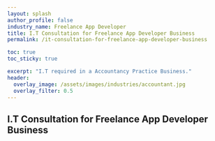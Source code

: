 ```yaml
---
layout: splash 
author_profile: false 
industry_name: Freelance App Developer
title: I.T Consultation for Freelance App Developer Business
permalink: /it-consultation-for-freelance-app-developer-business

toc: true
toc_sticky: true

excerpt: "I.T required in a Accountancy Practice Business."
header:
  overlay_image: /assets/images/industries/accountant.jpg
  overlay_filter: 0.5 
---
```


## I.T Consultation for Freelance App Developer Business